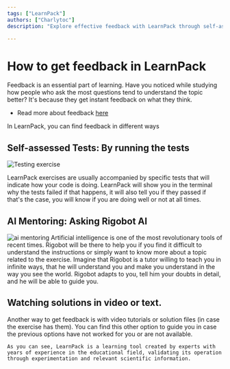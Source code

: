 ```yaml
---
tags: ["LearnPack"]
authors: ["Charlytoc"]
description: "Explore effective feedback with LearnPack through self-assessed tests, AI mentoring, and video solutions to enhance your learning."

---
```


# How to get feedback in LearnPack

Feedback is an essential part of learning. Have you noticed while studying how people who ask the most questions tend to understand the topic better? It's because they get instant feedback on what they think.

- Read more about feedback [here](https://4geeks.com/mastering-technical-knowledge#feedback-quality-and-frequency)

In LearnPack, you can find feedback in different ways

## **Self-assessed Tests**: By running the tests

![Testing exercise](https://github.com/learnpack/docs/assets/107764250/dc4910a7-4ec7-4879-ac68-cd174ee29dc8)

LearnPack exercises are usually accompanied by specific tests that will indicate how your code is doing. LearnPack will show you in the terminal why the tests failed if that happens, it will also tell you if they passed if that's the case, you will know if you are doing well or not at all times.

## **AI Mentoring**: Asking Rigobot AI
![ai mentoring](https://github.com/learnpack/docs/assets/107764250/21bfa49c-b6bd-4c9e-806a-38e718f6fd39)
Artificial intelligence is one of the most revolutionary tools of recent times. Rigobot will be there to help you if you find it difficult to understand the instructions or simply want to know more about a topic related to the exercise. Imagine that Rigobot is a tutor willing to teach you in infinite ways, that he will understand you and make you understand in the way you see the world. Rigobot adapts to you, tell him your doubts in detail, and he will be able to guide you.

## Watching solutions in video or text.
Another way to get feedback is with video tutorials or solution files (in case the exercise has them). You can find this other option to guide you in case the previous options have not worked for you or are not available.

`As you can see, LearnPack is a learning tool created by experts with years of experience in the educational field, validating its operation through experimentation and relevant scientific information.`
